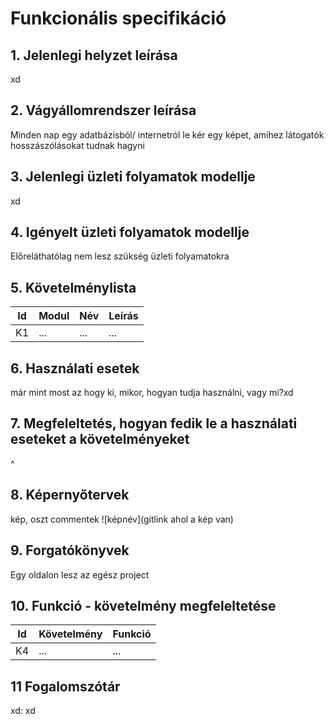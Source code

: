 # Funkcionális specifikáció
## 1. Jelenlegi helyzet leírása
xd
## 2. Vágyállomrendszer leírása
Minden nap egy adatbázisból/ internetról le kér egy képet, amihez látogatók hosszászólásokat tudnak hagyni
## 3. Jelenlegi üzleti folyamatok modellje
xd
## 4. Igényelt üzleti folyamatok modellje
Előreláthatólag nem lesz szükség üzleti folyamatokra
## 5. Követelménylista

| Id | Modul | Név | Leírás |
| :---: | --- | --- | --- |
| K1 | ...| ... | ... |

## 6. Használati esetek
már mint most az hogy ki, mikor, hogyan tudja használni, vagy mi?xd
## 7. Megfeleltetés, hogyan fedik le a használati eseteket a követelményeket
^
## 8. Képernyőtervek
kép, oszt commentek
![képnév](gitlink ahol a kép van)

## 9. Forgatókönyvek
Egy oldalon lesz az egész project
## 10. Funkció - követelmény megfeleltetése

| Id | Követelmény | Funkció |
| :---: | --- | --- |
| K4 | ... | ... |
## 11 Fogalomszótár
xd: xd